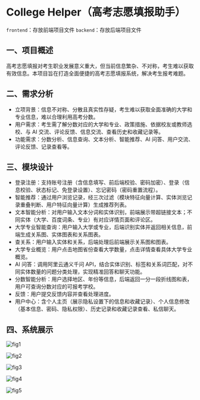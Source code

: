 # College Helper（高考志愿填报助手）

`frontend`：存放前端项目文件
`backend`：存放后端项目文件

## 一、项目概述
高考志愿填报对考生职业发展意义重大，但当前信息繁杂、不对称，考生难以获取有效信息。本项目旨在打造全面便捷的高考志愿填报系统，解决考生报考难题。

## 二、需求分析
+ 立项背景：信息不对称、分散且真实性存疑，考生难以获取全面准确的大学和专业信息，难以合理利用高考分数。
+ 用户需求：考生需了解分数对应的大学和专业、政策措施、依据校友或教师选校、与 AI 交流、评论反馈、信息交流、查看历史和收藏记录等。
+ 功能需求：分数分析、信息查询、文本分析、智能推荐、AI 问答、用户交流、评论反馈、记录查看等。

## 三、模块设计
+ 登录注册：支持账号注册（含信息填写、前后端校验、密码加密）、登录（信息校验、状态标记、免登录设置）、忘记密码（密码重置流程）。
+ 智能推荐：通过用户浏览记录，经三次过滤（模块特征向量计算、实体浏览记录重叠判断、用户特征向量计算）生成推荐列表。
+ 文本智能分析：对用户输入文本分词和实体识别，前端展示带超链接文本；不同实体（大学、百度词条、专业）有对应详情页面和评论区。
+ 大学专业智能查询：用户输入大学或专业，后端识别实体并返回相关信息，前端生成关系图、实体图表和关系图表。
+ 查关系：用户输入实体和关系，后端处理后前端展示关系图和图表。
+ 大学专业概览：用户点击地图省份查看大学数量，点击详情查看具体大学专业概览。
+ AI 问答：调用阿里云通义千问 API，结合实体识别、标签和关系词匹配，对不同实体数量的问题分类处理，实现精准回答和聊天功能。
+ 分数智能分析：用户选择地区、年份等信息，后端返回一分一段折线图和表，用户可查询分数对应的可报考学校。
+ 反馈：用户提交反馈内容并查看处理进度。
+ 用户中心：含个人主页（展示隐私设置下的信息和收藏记录）、个人信息修改（基本信息、密码、隐私权限）、历史记录和收藏记录查看、私信聊天。

## 四、系统展示
![fig1](figs/fig1)

![fig2](figs/fig2)

![fig3](figs/fig3)

![fig4](figs/fig4)

![fig5](figs/fig5)
